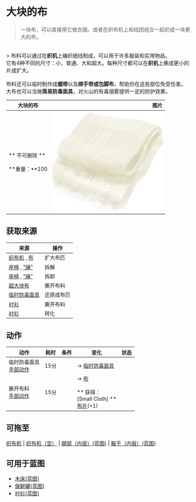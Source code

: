 # 大块的布  
> 一块布，可以直接用它做衣服。或者在织布机上和线团组合一起织成一块更大的布。  
<br>  
> 布料可以通过在<b>织机</b>上编织细线制成，可以用于许多服装和实用物品。<br>它有4种不同的尺寸：小、普通、大和超大。每种尺寸都可以在<b>织机</b>上撕成更小的片或扩大。<br><br>布料还可以临时制作成<b>绷带</b>以及<b>绑手带或包脚布</b>，帮助你在这些部位免受伤害。<br>大布也可以当做<b>简易防毒面具</b>，对火山的有毒烟雾提供一定的防护效果。<br>  
  
  大块的布  |   图片   
 ----  |  ----:   
 ** 不可删除 **<br><br>**重量：**100  |  <img decoding="async" src="Sprite/ClothLarge.png" href="a.md" style="max-width:300px;max-height:300px;">   
  
## 获取来源  
来源  |  操作  
----  |  ----  
[织布机](Loom.md) , [布](Cloth.md)  |  扩大布匹  
[座椅](Seat.md) , [“锤”](tag_Axe.md)  |  拆解  
[座椅](SeatPlaced.md) , [“锤”](tag_Axe.md)  |  拆卸  
[超大块布](ClothVeryLarge.md)  |  撕开布料  
[临时防毒面具](MaskMakeshift.md)  |  还原成布匹  
[衬衫](ShirtFiber.md)  |  撕开布料  
[衬衫](ShirtFiber.md)  |  转化  
## 动作  
动作  |  耗时  |  条件  |  变化  |  状态  
----  |  ----  |  ----  |  ----  |  ----  
临时防毒面具<br>[手部动作](HandAction.md)  |  15分  |    |  → [临时防毒面具](MaskMakeshift.md)  |    
撕开布料<br>[手部动作](HandAction.md)  |  15分  |    |  → [布](Cloth.md)<br><br>** 获得： **<br>** [Small Cloth] **<br>  [布片](ClothSmall.md)(+1)<br>  |    
## 可拖至  
[织布机](Loom.md) | [织布机（空）](LoomEmpty.md) | [腿部（内层）(蓝图)](InnerLegsBlueprint.md) | [躯干（内层）(蓝图)](InnerTorsoBlueprint.md)  
## 可用于蓝图  
- [木床(蓝图)](Bp_BedWooden.md)  
- [保鲜罐(蓝图)](Bp_ClayPotCooler.md)  
- [衬衫(蓝图)](Bp_Shirt.md)  
  
  
